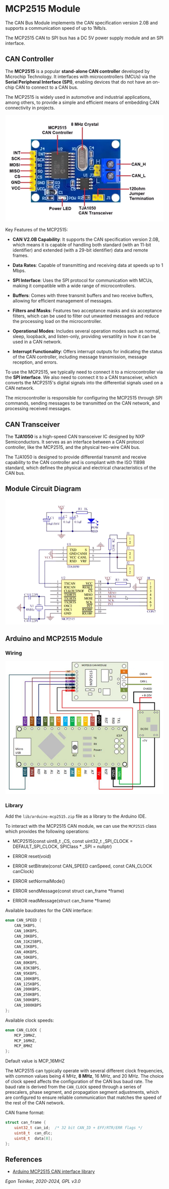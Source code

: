 # MCP2515 Module

The CAN Bus Module implements the CAN specification version 2.0B and supports 
a communication speed of up to 1Mb/s.

The MCP2515 CAN to SPI bus has a DC 5V power supply module and an SPI interface.

## CAN Controller

The **MCP2515** is a popular **stand-alone CAN controller** developed by Microchip Technology. 
It interfaces with microcontrollers (MCUs) via the **Serial Peripheral Interface (SPI)**,
enabling devices that do not have an on-chip CAN to connect to a CAN bus. 

The MCP2515 is widely used in automotive and industrial applications, among others, 
to provide a simple and efficient means of embedding CAN connectivity in projects.

![MCP2515 PinOut](figures/MCP2515-PinOut.png)

Key Features of the MCP2515:
* **CAN V2.0B Capability**: It supports the CAN specification version 2.0B, which means 
    it is capable of handling both standard (with an 11-bit identifier) and extended 
    (with a 29-bit identifier) data and remote frames.
* **Data Rates**: Capable of transmitting and receiving data at speeds up to 1 Mbps.

* **SPI Interface**: Uses the SPI protocol for communication with MCUs, making it 
    compatible with a wide range of microcontrollers.
* **Buffers**: Comes with three transmit buffers and two receive buffers, allowing 
    for efficient management of messages.
* **Filters and Masks**: Features two acceptance masks and six acceptance filters, 
    which can be used to filter out unwanted messages and reduce the processing load 
    on the microcontroller.
* **Operational Modes**: Includes several operation modes such as normal, sleep, 
    loopback, and listen-only, providing versatility in how it can be used in a 
    CAN network.
* **Interrupt Functionality**: Offers interrupt outputs for indicating the status 
    of the CAN controller, including message transmission, message reception, and errors.

To use the MCP2515, we typically need to connect it to a microcontroller via the 
**SPI interface**. We also need to connect it to a CAN transceiver, which converts 
the MCP2515's digital signals into the differential signals used on a CAN network. 

The microcontroller is responsible for configuring the MCP2515 through SPI commands, 
sending messages to be transmitted on the CAN network, and processing received 
messages.

## CAN Transceiver
The **TJA1050** is a high-speed CAN transceiver IC designed by NXP Semiconductors. 
It serves as an interface between a CAN protocol controller, like the MCP2515, and 
the physical two-wire CAN bus. 

The TJA1050 is designed to provide differential transmit and receive capability to 
the CAN controller and is compliant with the ISO 11898 standard, which defines the 
physical and electrical characteristics of the CAN bus.


## Module Circuit Diagram

![circuit diagram](figures/MCP2515-Schematics.png)


## Arduino and MCP2515 Module

### Wiring

![Arduino and MCP2515](figures/Arduino-Wiring.png)

### Library 

Add the `lib/arduino-mcp2515.zip` file as a library to the Arduino IDE.

To interact with the MCP2515 CAN module, we can use the `MCP2515` class
which provides the following operations:

* MCP2515(const uint8_t _CS, const uint32_t _SPI_CLOCK = DEFAULT_SPI_CLOCK, SPIClass * _SPI = nullptr)

* ERROR reset(void)

* ERROR setBitrate(const CAN_SPEED canSpeed, const CAN_CLOCK canClock)

* ERROR setNormalMode()

* ERROR sendMessage(const struct can_frame *frame)

* ERROR readMessage(struct can_frame *frame)


Available baudrates for the CAN interface:
```C++
enum CAN_SPEED {
    CAN_5KBPS,
    CAN_10KBPS,
    CAN_20KBPS,
    CAN_31K25BPS,
    CAN_33KBPS,
    CAN_40KBPS,
    CAN_50KBPS,
    CAN_80KBPS,
    CAN_83K3BPS,
    CAN_95KBPS,
    CAN_100KBPS,
    CAN_125KBPS,
    CAN_200KBPS,
    CAN_250KBPS,
    CAN_500KBPS,
    CAN_1000KBPS
};
```

Available clock speeds:
```C++
enum CAN_CLOCK {
    MCP_20MHZ,
    MCP_16MHZ,
    MCP_8MHZ
};
```
Default value is MCP_16MHZ

The MCP2515 can typically operate with several different clock frequencies, with common
values being 4 MHz, **8 MHz**, 16 MHz, and 20 MHz. The choice of clock speed affects 
the configuration of the CAN bus baud rate. The baud rate is derived from the `CAN_CLOCK` speed through a series of prescalers, phase segment, and propagation segment adjustments, which are configured to ensure reliable communication that matches the speed of the 
rest of the CAN network.


CAN frame format:
```C++
struct can_frame {
    uint32_t can_id;  /* 32 bit CAN_ID + EFF/RTR/ERR flags */
    uint8_t  can_dlc;
    uint8_t  data[8];
};
```



## References

* [Arduino MCP2515 CAN interface library](https://github.com/autowp/arduino-mcp2515)

*Egon Teiniker, 2020-2024, GPL v3.0* 
